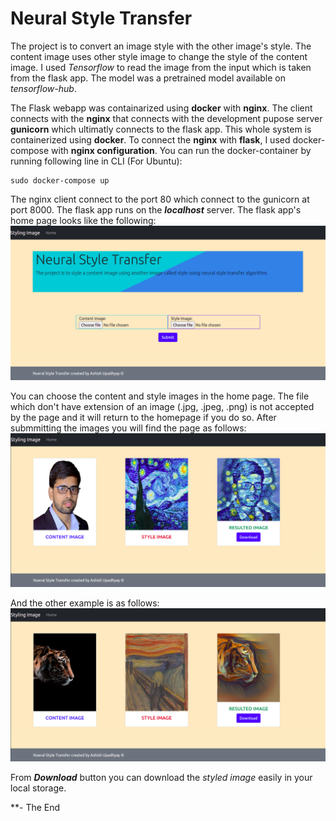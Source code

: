 # Neural Style Transfer

The project is to convert an image style with the other image's style. The content image uses other style image to change the style of the content image. I used *Tensorflow* to read the image from the input which is taken from the flask app. The model was a pretrained model available on *tensorflow-hub*.

The Flask webapp was containarized using **docker** with **nginx**. The client connects with the **nginx** that connects with the development pupose server **gunicorn** which ultimatly connects to the flask app. This whole system is containerized using **docker**. To connect the **nginx** with **flask**, I used docker-compose with **nginx configuration**. You can run the docker-container by running following line in CLI (For Ubuntu):
```
sudo docker-compose up
```

The nginx client connect to the port 80 which connect to the gunicorn at port 8000. The flask app runs on the ***localhost*** server. The flask app's home page looks like the following:
![home page](/Images/image3.png)

You can choose the content and style images in the home page. The file which don't have extension of an image (.jpg, .jpeg, .png) is not accepted by the page and it will return to the homepage if you do so. After submmitting the images you will find the page as follows:
![style image page](/Images/image1.png)

And the other example is as follows:
![Style image lion/tiger](/Images/image2.png)

From ***Download*** button you can download the *styled image* easily in your local storage.

**- The End
